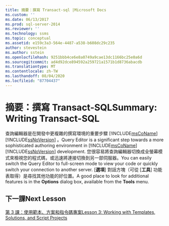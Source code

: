 ```yaml
---
title: 摘要：撰寫 Transact-sql |Microsoft Docs
ms.custom: ''
ms.date: 06/13/2017
ms.prod: sql-server-2014
ms.reviewer: ''
ms.technology: ssms
ms.topic: conceptual
ms.assetid: e159c3a3-564e-4487-a538-b608dc29c235
author: stevestein
ms.author: sstein
ms.openlocfilehash: 9251bbb4ce6e8a0749a9cae13dc1166bc25e0a6d
ms.sourcegitcommit: ad4d92dce894592a259721a1571b1d8736abacdb
ms.translationtype: MT
ms.contentlocale: zh-TW
ms.lasthandoff: 08/04/2020
ms.locfileid: "87704437"
---
```

# <a name="summary-writing-transact-sql"></a><span data-ttu-id="6ff1b-102">摘要：撰寫 Transact-SQL</span><span class="sxs-lookup"><span data-stu-id="6ff1b-102">Summary: Writing Transact-SQL</span></span>
  <span data-ttu-id="6ff1b-103">查詢編輯器是在開發中更複雜的撰寫環境的重要步驟 [!INCLUDE[msCoName](../includes/msconame-md.md)] [!INCLUDE[ssNoVersion](../includes/ssnoversion-md.md)] 。</span><span class="sxs-lookup"><span data-stu-id="6ff1b-103">Query Editor is a significant step towards a more sophisticated authoring environment in [!INCLUDE[msCoName](../includes/msconame-md.md)] [!INCLUDE[ssNoVersion](../includes/ssnoversion-md.md)] development.</span></span> <span data-ttu-id="6ff1b-104">您很容易將查詢編輯器切換成全螢幕模式來檢視您的程式碼，或迅速將連接切換到另一部伺服器。</span><span class="sxs-lookup"><span data-stu-id="6ff1b-104">You can easily switch the Query Editor to full-screen mode to view your code or quickly switch your connection to another server.</span></span> <span data-ttu-id="6ff1b-105">[**選項**] 對話方塊（可從 [**工具**] 功能表取得）是尋找其他功能的好位置。</span><span class="sxs-lookup"><span data-stu-id="6ff1b-105">A good place to look for additional features is in the **Options** dialog box, available from the **Tools** menu.</span></span>  
  
## <a name="next-lesson"></a><span data-ttu-id="6ff1b-106">下一課</span><span class="sxs-lookup"><span data-stu-id="6ff1b-106">Next Lesson</span></span>  
 [<span data-ttu-id="6ff1b-107">第 3 課：使用範本、方案和指令碼專案</span><span class="sxs-lookup"><span data-stu-id="6ff1b-107">Lesson 3: Working with Templates, Solutions, and Script Projects</span></span>](../ssms/tutorials/lesson-3-working-with-templates-solutions-and-script-projects.md)  
  
  
